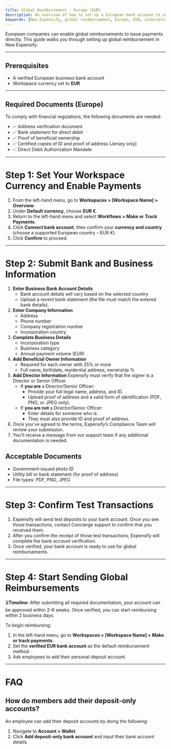 ```yaml
---
title: Global Reimbursement - Europe (EUR)
description: An overview of how to set up a European bank account to send global reimbursements. 
keywords: [New Expensify, global reimbursement, Europe, EUR, international payments]
---
```


<div id="new-expensify" markdown="1">

European companies can enable global reimbursements to issue payments directly. This guide walks you through setting up global reimbursement in New Expensify.

---

## Prerequisites

* A verified European business bank account
* Workspace currency set to **EUR**

---

## Required Documents (Europe)

To comply with financial regulations, the following documents are needed:
* ✅ Address verification document
* ✅ Bank statement for direct debit
* ✅ Proof of beneficial ownership
* ✅ Certified copies of ID and proof of address (Jersey only)
* ✅ Direct Debit Authorization Mandate

---

# Step 1: Set Your Workspace Currency and Enable Payments

1. From the left-hand menu, go to **Workspaces > [Workspace Name] > Overview**.
2. Under **Default currency**, choose **EUR €**.
3. Return to the left-hand menu and select **Workflows > Make or Track Payments**.
4. Click **Connect bank account**, then confirm your **currency and country** (choose a supported European country – EUR €).
5. Click **Confirm** to proceed.

---

# Step 2: Submit Bank and Business Information

1. **Enter Business Bank Account Details**
   * Bank account details will vary based on the selected country
   * Upload a recent bank statement (the file must match the entered bank details).
2. **Enter Company Information**
   * Address
   * Phone number
   * Company registration number
   * Incorporation country
3. **Complete Business Details**
   * Incorporation type
   * Business category
   * Annual payment volume (EUR)
4. **Add Beneficial Owner Information** 
   * Required for each owner with 25% or more
   * Full name, birthdate, residential address, ownership %
5. **Add Director Information** Expensify must verify that the signer is a Director or Senior Officer.
   - If **you are** a Director/Senior Officer:
     - Provide your full legal name, address, and ID.
     - Upload proof of address and a valid form of identification (PDF, PNG, or JPEG only).
   - If **you are not** a Director/Senior Officer:
     - Enter details for someone who is.
     - They must also provide ID and proof of address.
6. Once you've agreed to the terms, Expensify’s Compliance Team will review your submission.
7. You’ll receive a message from our support team if any additional documentation is needed.

## Acceptable Documents

* Government-issued photo ID
* Utility bill or bank statement (for proof of address)
* File types: PDF, PNG, JPEG

---

# Step 3: Confirm Test Transactions

1. Expensify will send test deposits to your bank account. Once you see those transactions, contact Concierge support to confirm that you received them.
2. After you confirm the receipt of those test transactions, Expensify will complete the bank account verification.
3. Once verified, your bank account is ready to use for global reimbursements.

---

# Step 4: Start Sending Global Reimbursements

⏳**Timeline:** After submitting all required documentation, your account can be approved within 2–6 weeks. Once verified, you can start reimbursing within 2 business days.

To begin reimbursing:
1. In the left-hand menu, go to **Workspaces > [Workspace Name] > Make or track payments**.
2. Set the **verified EUR bank account** as the default reimbursement method.
3. Ask employees to add their personal deposit account.

---

# FAQ

## How do members add their deposit-only accounts?

An employee can add their deposit accounts by doing the following:

1. Navigate to **Account > Wallet**.
2. Click **Add deposit-only bank account** and input their bank account details.

</div>
